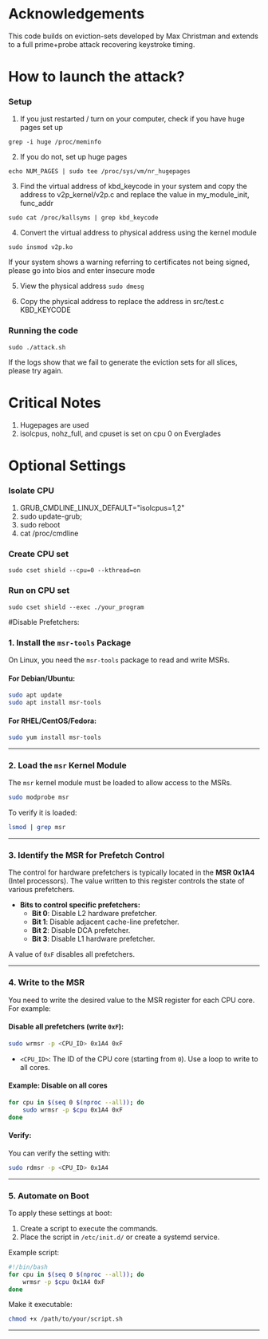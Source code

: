 # Acknowledgements
This code builds on eviction-sets developed by Max Christman and extends to a full prime+probe attack recovering keystroke timing. 

# How to launch the attack?

### Setup
1. If you just restarted / turn on your computer, check if you have huge pages set up 

```
grep -i huge /proc/meminfo
```

2. If you do not, set up huge pages 

```echo NUM_PAGES | sudo tee /proc/sys/vm/nr_hugepages```

3. Find the virtual address of kbd_keycode in your system and copy the address to v2p_kernel/v2p.c and replace the value in my_module_init, func_addr

```sudo cat /proc/kallsyms | grep kbd_keycode```

4. Convert the virtual address to physical address using the kernel module

```sudo insmod v2p.ko```

If your system shows a warning referring to certificates not being signed, please go into bios and enter insecure mode 

5. View the physical address 
```sudo dmesg```

6. Copy the physical address to replace the address in src/test.c KBD_KEYCODE

### Running the code 

```sudo ./attack.sh```

If the logs show that we fail to generate the eviction sets for all slices, please try again. 


# Critical Notes 
1. Hugepages are used
2. isolcpus, nohz_full, and cpuset is set on cpu 0 on Everglades

# Optional Settings

### Isolate CPU 
1. GRUB_CMDLINE_LINUX_DEFAULT="isolcpus=1,2" 
2. sudo update-grub; 
3. sudo reboot 
4. cat /proc/cmdline

### Create CPU set
```sudo cset shield --cpu=0 --kthread=on```

### Run on CPU set
```sudo cset shield --exec ./your_program```

#Disable Prefetchers: 
### **1. Install the `msr-tools` Package**
On Linux, you need the `msr-tools` package to read and write MSRs.

#### For Debian/Ubuntu:
```bash
sudo apt update
sudo apt install msr-tools
```

#### For RHEL/CentOS/Fedora:
```bash
sudo yum install msr-tools
```

---

### **2. Load the `msr` Kernel Module**
The `msr` kernel module must be loaded to allow access to the MSRs.

```bash
sudo modprobe msr
```

To verify it is loaded:
```bash
lsmod | grep msr
```

---

### **3. Identify the MSR for Prefetch Control**
The control for hardware prefetchers is typically located in the **MSR 0x1A4** (Intel processors). The value written to this register controls the state of various prefetchers.

- **Bits to control specific prefetchers:**
  - **Bit 0**: Disable L2 hardware prefetcher.
  - **Bit 1**: Disable adjacent cache-line prefetcher.
  - **Bit 2**: Disable DCA prefetcher.
  - **Bit 3**: Disable L1 hardware prefetcher.

A value of `0xF` disables all prefetchers.

---

### **4. Write to the MSR**
You need to write the desired value to the MSR register for each CPU core. For example:

#### Disable all prefetchers (write `0xF`):
```bash
sudo wrmsr -p <CPU_ID> 0x1A4 0xF
```

- `<CPU_ID>`: The ID of the CPU core (starting from `0`). Use a loop to write to all cores.

#### Example: Disable on all cores
```bash
for cpu in $(seq 0 $(nproc --all)); do
    sudo wrmsr -p $cpu 0x1A4 0xF
done
```

#### Verify:
You can verify the setting with:
```bash
sudo rdmsr -p <CPU_ID> 0x1A4
```

---

### **5. Automate on Boot**
To apply these settings at boot:
1. Create a script to execute the commands.
2. Place the script in `/etc/init.d/` or create a systemd service.

Example script:
```bash
#!/bin/bash
for cpu in $(seq 0 $(nproc --all)); do
    wrmsr -p $cpu 0x1A4 0xF
done
```

Make it executable:
```bash
chmod +x /path/to/your/script.sh
```

---

